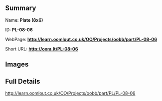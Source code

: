 

## Summary
 
Name: __Plate (8x6)__

ID: __PL-08-06__

WebPage: __http://learn.oomlout.co.uk/OO/Projects/oobb/part/PL-08-06__

Short URL: __http://oom.lt/PL-08-06__


## Images




## Full Details

 http://learn.oomlout.co.uk/OO/Projects/oobb/part/PL/PL-08-06

